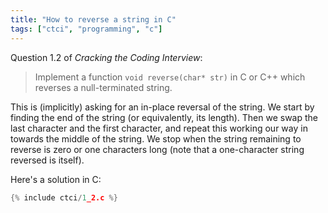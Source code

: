```yaml
---
title: "How to reverse a string in C"
tags: ["ctci", "programming", "c"]
---
```


Question 1.2 of _Cracking the Coding Interview_:

> Implement a function `void reverse(char* str)` in C or C++
> which reverses a null-terminated string.

This is (implicitly) asking for an in-place reversal of the string.
We start by finding the end of the string (or equivalently, its length).
Then we swap the last character and the first character,
and repeat this working our way in towards the middle of the string.
We stop when the string remaining to reverse
is zero or one characters long
(note that a one-character string reversed is itself).

Here's a solution in C:

```c
{% include ctci/1_2.c %}
```


